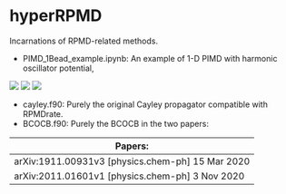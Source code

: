 # hyperRPMD
Incarnations of RPMD-related methods.

* PIMD_1Bead_example.ipynb: An example of 1-D PIMD with harmonic oscillator potential, 
<img src="https://render.githubusercontent.com/render/math?math=V(x) = \frac{1}{2}k(x-x_{0})^2">
<img src="https://render.githubusercontent.com/render/math?math=k = 0.5 \, \, {\rm{a.u.}}">
<img src="https://render.githubusercontent.com/render/math?math=x_{0} = 1.0 \, \, {\rm{a.u.}}">


* cayley.f90: Purely the original Cayley propagator compatible with RPMDrate.
* BCOCB.f90: Purely the BCOCB in the two papers: 


|  Papers:  |  
|---|
| arXiv:1911.00931v3 [physics.chem-ph] 15 Mar 2020  |
|  arXiv:2011.01601v1 [physics.chem-ph] 3 Nov 2020 | 

